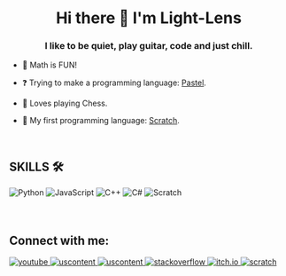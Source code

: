 <h1 align="center">Hi there 👋 I'm Light-Lens</h1>
<h3 align="center">I like to be quiet, play guitar, code and just chill.</h3>


- 🌱 Math is FUN!


- ❓ Trying to make a programming language: [Pastel](https://github.com/Light-Lens/Pastel).


- 🥅 Loves playing Chess.


- 📌 My first programming language: [Scratch](https://scratch.mit.edu/users/SuperStarIndustries/).



<br/>

## SKILLS 🛠
<img src="https://img.shields.io/badge/python%20-%2314354C.svg?&style=for-the-badge&logo=python&logoColor=white" alt="Python" style="margin-bottom: 5px;"/> <img src="https://img.shields.io/badge/JavaScript-323330?style=for-the-badge&logo=javascript&logoColor=F7DF1E" alt="JavaScript" style="margin-bottom: 5px;"/> <img src="https://img.shields.io/badge/C%2B%2B-00599C?style=for-the-badge&logo=c%2B%2B&logoColor=white" alt="C++" style="margin-bottom: 5px;"/> <img src="https://img.shields.io/badge/C%23-239120?style=for-the-badge&logo=c-sharp&logoColor=white" alt="C#" style="margin-bottom: 5px;"/> <img src="https://img.shields.io/badge/Scratch-4D97FF?style=for-the-badge&logo=Scratch&logoColor=white" alt="Scratch" style="margin-bottom: 5px;"/>



<br/>

## Connect with me:
<a href="https://www.youtube.com/c/OnestateCoding" target="_blank">
<img src="https://img.shields.io/badge/YouTube-FF0000?style=for-the-badge&logo=youtube&logoColor=white" alt="youtube" style="margin-bottom: 5px;"/>
</a>

<a href="mailto:srivastavavsrijan321@gmail.com" target="_blank">
<img src="https://img.shields.io/badge/Gmail-D14836?style=for-the-badge&logo=gmail&logoColor=white" alt="uscontent" style="margin-bottom: 5px;"/>
</a>

<a href="https://uscontent.blogspot.com/" target="_blank">
<img src="https://img.shields.io/badge/website-000000?style=for-the-badge&logo=About.me&logoColor=white" alt="uscontent" style="margin-bottom: 5px;"/>
</a>

<a href="https://stackoverflow.com/users/18121288/light-lens" target="_blank">
<img src="https://img.shields.io/badge/Stack_Overflow-FE7A16?style=for-the-badge&logo=stack-overflow&logoColor=white" alt="stackoverflow" style="margin-bottom: 5px;"/>
</a>

<a href="https://superstar-games.itch.io" target="_blank">
<img src="https://img.shields.io/badge/Itch.io-FA5C5C?style=for-the-badge&logo=itchdotio&logoColor=white" alt="itch.io" style="margin-bottom: 5px;"/>
</a>

<a href="https://scratch.mit.edu/users/SuperStarIndustries" target="_blank">
<img src="https://img.shields.io/badge/Scratch-4D97FF?style=for-the-badge&logo=Scratch&logoColor=white" alt="scratch" style="margin-bottom: 5px;"/>
</a>
